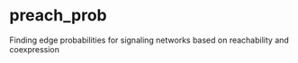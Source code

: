 
preach_prob
===========

Finding edge probabilities for signaling networks based on reachability and coexpression
